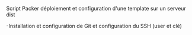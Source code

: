 Script Packer déploiement et configuration d'une template sur un serveur dist

-Installation et configuration de Git et configuration du SSH (user et clé)

